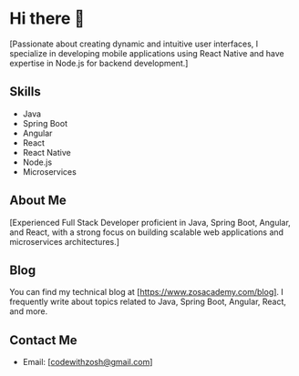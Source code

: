 # Hi there 👋

<!--
**zoshila/zoshila** is a ✨ _special_ ✨ repository because its `README.md` (this file) appears on your GitHub profile.

Here are some ideas to get you started:

- 🔭 I’m currently working on ...
- 🌱 I’m currently learning ...
- 👯 I’m looking to collaborate on ...
- 🤔 I’m looking for help with ...
- 💬 Ask me about ...
- 📫 How to reach me: ...
- 😄 Pronouns: ...
- ⚡ Fun fact: ...
-->


[Passionate about creating dynamic and intuitive user interfaces, I specialize in developing mobile applications using React Native and have expertise in Node.js for backend development.]

## Skills

- Java
- Spring Boot
- Angular
- React
- React Native
- Node.js
- Microservices

## About Me

[Experienced Full Stack Developer proficient in Java, Spring Boot, Angular, and React, with a strong focus on building scalable web applications and microservices architectures.]

## Blog

You can find my technical blog at [https://www.zosacademy.com/blog]. I frequently write about topics related to Java, Spring Boot, Angular, React, and more.

## Contact Me

- Email: [codewithzosh@gmail.com]



